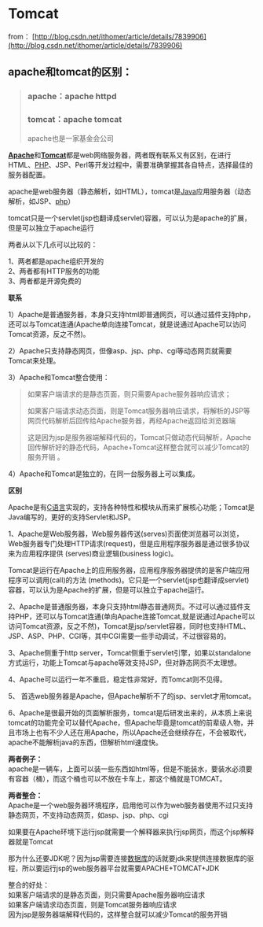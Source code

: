 # Tomcat

from： [http://blog.csdn.net/ithomer/article/details/7839906](http://blog.csdn.net/ithomer/article/details/7839906)

## apache和tomcat的区别：

> ### apache：apache httpd
>
> ### tomcat：apache tomcat
>
> apache也是一家基金会公司

[**Apache**](http://httpd.apache.org/ABOUT_APACHE.html)和[**Tomcat**](http://tomcat.apache.org/)都是web网络服务器，两者既有联系又有区别，在进行HTML、[PHP](http://lib.csdn.net/base/php)、JSP、Perl等开发过程中，需要准确掌握其各自特点，选择最佳的服务器配置。

apache是web服务器（静态解析，如HTML），tomcat是[Java](http://lib.csdn.net/base/java)应用服务器（动态解析，如JSP、[php](http://lib.csdn.net/base/php)）

tomcat只是一个servlet\(jsp也翻译成servlet\)容器，可以认为是apache的扩展，但是可以独立于apache运行

两者从以下几点可以比较的：

1、两者都是apache组织开发的  
2、两者都有HTTP服务的功能  
3、两者都是开源免费的

**联系**

1）Apache是普通服务器，本身只支持html即普通网页，可以通过插件支持php，还可以与Tomcat连通\(Apache单向连接Tomcat，就是说通过Apache可以访问Tomcat资源，反之不然\)。

2）Apache只支持静态网页，但像asp、jsp、php、cgi等动态网页就需要Tomcat来处理。

3）Apache和Tomcat整合使用：

> 如果客户端请求的是静态页面，则只需要Apache服务器响应请求；  
>   
> 如果客户端请求动态页面，则是Tomcat服务器响应请求，将解析的JSP等网页代码解析后回传给Apache服务器，再经Apache返回给浏览器端  
>   
> 这是因为jsp是服务器端解释代码的，Tomcat只做动态代码解析，Apache回传解析好的静态代码，Apache+Tomcat这样整合就可以减少Tomcat的服务开销 。

4）Apache和Tomcat是独立的，在同一台服务器上可以集成。

**区别**

Apache是有[C语言](http://lib.csdn.net/base/c)实现的，支持各种特性和模块从而来扩展核心功能；Tomcat是Java编写的，更好的支持Servlet和JSP。

1、Apache是Web服务器，Web服务器传送\(serves\)页面使浏览器可以浏览，Web服务器专门处理HTTP请求\(request\)，但是应用程序服务器是通过很多协议来为应用程序提供 \(serves\)商业逻辑\(business logic\)。

Tomcat是运行在Apache上的应用服务器，应用程序服务器提供的是客户端应用程序可以调用\(call\)的方法 \(methods\)。它只是一个servlet\(jsp也翻译成servlet\)容器，可以认为是Apache的扩展，但是可以独立于apache运行。

2、Apache是普通服务器，本身只支持html静态普通网页。不过可以通过插件支持PHP，还可以与Tomcat连通\(单向Apache连接Tomcat,就是说通过Apache可以访问Tomcat资源，反之不然\)，Tomcat是jsp/servlet容器，同时也支持HTML、JSP、ASP、PHP、CGI等，其中CGI需要一些手动调试，不过很容易的。

3、Apache侧重于http server，Tomcat侧重于servlet引擎，如果以standalone方式运行，功能上Tomcat与apache等效支持JSP，但对静态网页不太理想。

4、Apache可以运行一年不重启，稳定性非常好，而Tomcat则不见得。

5、 首选web服务器是Apache，但Apache解析不了的jsp、servlet才用tomcat。

6、Apache是很最开始的页面解析服务，tomcat是后研发出来的，从本质上来说tomcat的功能完全可以替代Apache，但Apache毕竟是tomcat的前辈级人物，并且市场上也有不少人还在用Apache，所以Apache还会继续存在，不会被取代，apache不能解析java的东西，但解析html速度快。

**两者例子：**  
apache是一辆车，上面可以装一些东西如html等，但是不能装水，要装水必须要有容器（桶），而这个桶也可以不放在卡车上，那这个桶就是TOMCAT。

**两者整合：**  
Apache是一个web服务器环境程序，启用他可以作为web服务器使用不过只支持静态网页，不支持动态网页，如asp、jsp、php、cgi

如果要在Apache环境下运行jsp就需要一个解释器来执行jsp网页，而这个jsp解释器就是Tomcat

那为什么还要JDK呢？因为jsp需要连接[数据库](http://lib.csdn.net/base/mysql)的话就要jdk来提供连接数据库的驱程，所以要运行jsp的web服务器平台就需要APACHE+TOMCAT+JDK

整合的好处：  
如果客户端请求的是静态页面，则只需要Apache服务器响应请求  
如果客户端请求动态页面，则是Tomcat服务器响应请求  
因为jsp是服务器端解释代码的，这样整合就可以减少Tomcat的服务开销

